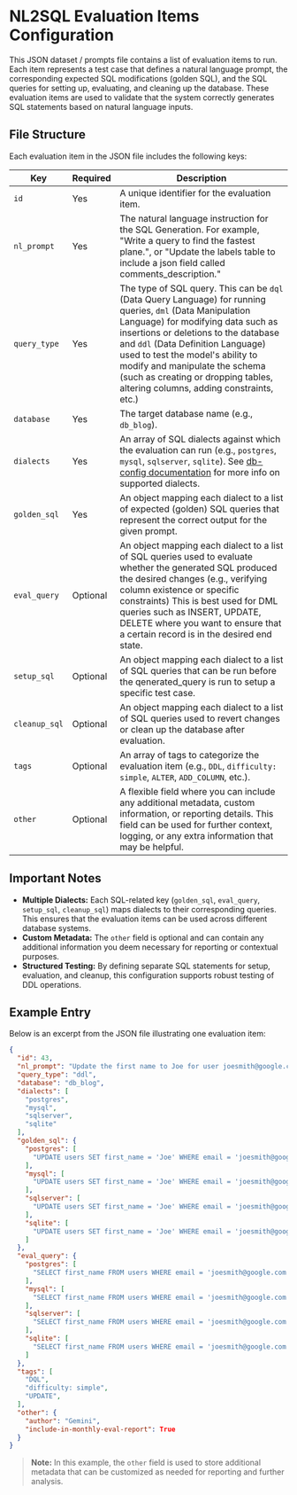 # NL2SQL Evaluation Items Configuration

This JSON dataset / prompts file contains a list of evaluation items to run. Each item represents a test case that defines a natural language prompt, the corresponding expected SQL modifications (golden SQL), and the SQL queries for setting up, evaluating, and cleaning up the database. These evaluation items are used to validate that the system correctly generates SQL statements based on natural language inputs.

## File Structure

Each evaluation item in the JSON file includes the following keys:

| **Key**        | **Required** | **Description**                                                                                                                                                                                                     |
| -------------- | ------------ | ------------------------------------------------------------------------------------------------------------------------------------------------------------------------------------------------------------------- |
| `id`           | Yes          | A unique identifier for the evaluation item.                                                                                                                                                                      |
| `nl_prompt`    | Yes          | The natural language instruction for the SQL Generation. For example, "Write a query to find the fastest plane.", or "Update the labels table to include a json field called comments_description."                                                                   |
| `query_type`   | Yes          | The type of SQL query. This can be `dql` (Data Query Language) for running queries, `dml` (Data Manipulation Language) for modifying data such as insertions or deletions to the database and `ddl` (Data Definition Language) used to test the model's ability to modify and manipulate the schema (such as creating or dropping tables, altering columns, adding constraints, etc.)                                                                                                                                                  |
| `database`     | Yes          | The target database name (e.g., `db_blog`).                                                                                                                                                                         |
| `dialects`     | Yes          | An array of SQL dialects against which the evaluation can run (e.g., `postgres`, `mysql`, `sqlserver`, `sqlite`). See [db-config documentation](/docs/configs/db-config.md) for more info on supported dialects.                                                                                                 |
| `golden_sql`   | Yes          | An object mapping each dialect to a list of expected (golden) SQL queries that represent the correct output for the given prompt.                                                                                  |
| `eval_query`   | Optional     | An object mapping each dialect to a list of SQL queries used to evaluate whether the generated SQL produced the desired changes (e.g., verifying column existence or specific constraints) This is best used for DML queries such as INSERT, UPDATE, DELETE where you want to ensure that a certain record is in the desired end state.                   |
| `setup_sql`    | Optional     | An object mapping each dialect to a list of SQL queries that can be run before the qenerated_query is run to setup a specific test case.                                                                                        |
| `cleanup_sql`  | Optional     | An object mapping each dialect to a list of SQL queries used to revert changes or clean up the database after evaluation.                                                                                           |
| `tags`         | Optional     | An array of tags to categorize the evaluation item (e.g., `DDL`, `difficulty: simple`, `ALTER`, `ADD_COLUMN`, etc.).                                                                                                      |
| `other`        | Optional     | A flexible field where you can include any additional metadata, custom information, or reporting details. This field can be used for further context, logging, or any extra information that may be helpful.     |


## Important Notes

- **Multiple Dialects:** Each SQL-related key (`golden_sql`, `eval_query`, `setup_sql`, `cleanup_sql`) maps dialects to their corresponding queries. This ensures that the evaluation items can be used across different database systems.
- **Custom Metadata:** The `other` field is optional and can contain any additional information you deem necessary for reporting or contextual purposes.
- **Structured Testing:** By defining separate SQL statements for setup, evaluation, and cleanup, this configuration supports robust testing of DDL operations.


## Example Entry

Below is an excerpt from the JSON file illustrating one evaluation item:

```json
{
  "id": 43,
  "nl_prompt": "Update the first name to Joe for user joesmith@google.com",
  "query_type": "ddl",
  "database": "db_blog",
  "dialects": [
    "postgres",
    "mysql",
    "sqlserver",
    "sqlite"
  ],
  "golden_sql": {
    "postgres": [
      "UPDATE users SET first_name = 'Joe' WHERE email = 'joesmith@google.com';"
    ],
    "mysql": [
      "UPDATE users SET first_name = 'Joe' WHERE email = 'joesmith@google.com';"
    ],
    "sqlserver": [
      "UPDATE users SET first_name = 'Joe' WHERE email = 'joesmith@google.com';"
    ],
    "sqlite": [
      "UPDATE users SET first_name = 'Joe' WHERE email = 'joesmith@google.com';"
    ]
  },
  "eval_query": {
    "postgres": [
      "SELECT first_name FROM users WHERE email = 'joesmith@google.com';"
    ],
    "mysql": [
      "SELECT first_name FROM users WHERE email = 'joesmith@google.com';"
    ],
    "sqlserver": [
      "SELECT first_name FROM users WHERE email = 'joesmith@google.com';"
    ],
    "sqlite": [
      "SELECT first_name FROM users WHERE email = 'joesmith@google.com';"
    ]
  },
  "tags": [
    "DQL",
    "difficulty: simple",
    "UPDATE",
  ],
  "other": {
    "author": "Gemini",
    "include-in-monthly-eval-report": True
  }
}
```

> **Note:** In this example, the `other` field is used to store additional metadata that can be customized as needed for reporting and further analysis.
